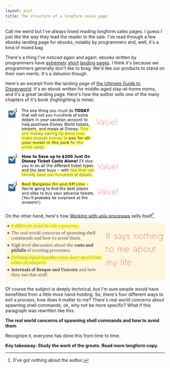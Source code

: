 ```yaml
---
layout: post
title: The structure of a longform sales page
---
```

Call me weird but I've always loved reading longform sales pages. I guess I just like the way they lead the reader to the sale. 
I've read through a few ebooks landing page for ebooks, notably by programmers and, well, it's a kind of mixed bag.

There's a thing I've noticed again and again: ebooks written by programmers have [extremely](http://createyourproglang.com/) [short](http://www.jstorimer.com/products/working-with-unix-processes) [landing](http://exceptionalruby.com/) [pages](https://www.petekeen.net/mastering-modern-payments). I think it's because we programmers generally don't like to brag. We'd like our products to stand on their own merits. It's a delusion though.

Here's an excerpt from the landing page of [the Ultimate Guide to Disneyworld](http://dw-secrets.com). It's an ebook written for middle-aged stay-at-home moms, and it's a great landing page. Here's how the author sells one of the many chapters of it's book (highlighting is mine):

![haworth benefits](/images/longform_copy/haworth_benefits.png)

On the other hand, here's how [Working with unix processes](http://www.jstorimer.com/products/working-with-unix-processes) sells itself[^pick].

![storimer benefits](/images/longform_copy/storimer_benefits.png)

Of course the subject is deeply technical, but I'm sure people would have benefitted from a little more hand-holding. So, there's four different ways to exit a process, how does it matter to me? There's real world concerns about spawning shell commands, ok, why not be more specific? What if this paragraph was rewritten like this:

__The real world concerns of spawning shell commands and how to avoid them__

Recognize it, everyone has done this from time to time.

**Key takeaway: Study the work of the greats. Read more longform copy.**

[^pick]: (I've got nothing about the author, 

